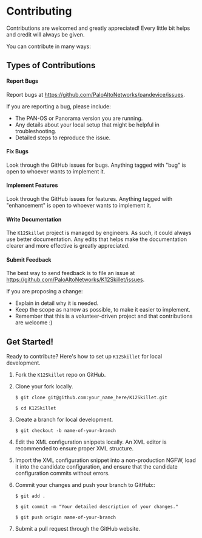 
# Contributing
Contributions are welcomed and greatly appreciated! Every little bit helps and credit will always be given.

You can contribute in many ways:

Types of Contributions
--
#### Report Bugs
Report bugs at https://github.com/PaloAltoNetworks/pandevice/issues.

If you are reporting a bug, please include:

* The PAN-OS or Panorama version you are running.
* Any details about your local setup that might be helpful in troubleshooting.
* Detailed steps to reproduce the issue.

#### Fix Bugs
Look through the GitHub issues for bugs. Anything tagged with "bug"
is open to whoever wants to implement it.

#### Implement Features
Look through the GitHub issues for features. Anything tagged with "enhancement"
is open to whoever wants to implement it.

#### Write Documentation
The  `K12Skillet` project is managed by engineers.  As such, it could always use better documentation. Any edits that helps make the documentation clearer and more effective is greatly appreciated.

#### Submit Feedback
The best way to send feedback is to file an issue at https://github.com/PaloAltoNetworks/K12Skillet/issues.

If you are proposing a change:

* Explain in detail why it is needed.
* Keep the scope as narrow as possible, to make it easier to implement.
* Remember that this is a volunteer-driven project and that contributions are welcome :)

Get Started!
------------

Ready to contribute? Here's how to set up `K12Skillet` for local development.

1. Fork the `K12Skillet` repo on GitHub.
2. Clone your fork locally.

    `$ git clone git@github.com:your_name_here/K12Skillet.git`
   
    `$ cd K12Skillet`

3. Create a branch for local development.

    `$ git checkout -b name-of-your-branch`

4. Edit the XML configuration snippets locally.  An XML editor is recommended to ensure proper XML structure.

5. Import the XML configuration snippet into a non-production NGFW, load it into the candidate configuration, and ensure that the candidate configuration commits without errors.

6. Commit your changes and push your branch to GitHub::

    `$ git add .`
   
    `$ git commit -m "Your detailed description of your changes."`
   
    `$ git push origin name-of-your-branch`

7. Submit a pull request through the GitHub website.